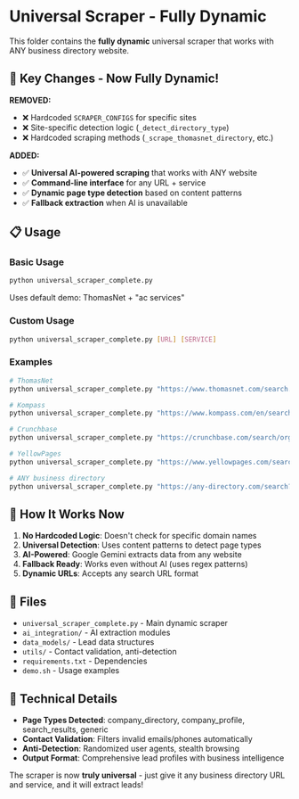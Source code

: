 # Universal Scraper - Fully Dynamic

This folder contains the **fully dynamic** universal scraper that works with ANY business directory website.

## 🚀 Key Changes - Now Fully Dynamic!

**REMOVED:**
- ❌ Hardcoded `SCRAPER_CONFIGS` for specific sites
- ❌ Site-specific detection logic (`_detect_directory_type`)
- ❌ Hardcoded scraping methods (`_scrape_thomasnet_directory`, etc.)

**ADDED:**
- ✅ **Universal AI-powered scraping** that works with ANY website
- ✅ **Command-line interface** for any URL + service
- ✅ **Dynamic page type detection** based on content patterns
- ✅ **Fallback extraction** when AI is unavailable

## 📋 Usage

### Basic Usage
```bash
python universal_scraper_complete.py
```
Uses default demo: ThomasNet + "ac services"

### Custom Usage
```bash
python universal_scraper_complete.py [URL] [SERVICE]
```

### Examples
```bash
# ThomasNet
python universal_scraper_complete.py "https://www.thomasnet.com/search.html?q=ac+services" "ac services"

# Kompass
python universal_scraper_complete.py "https://www.kompass.com/en/search/" "software development"

# Crunchbase
python universal_scraper_complete.py "https://crunchbase.com/search/organizations" "fintech"

# YellowPages
python universal_scraper_complete.py "https://www.yellowpages.com/search" "restaurants"

# ANY business directory
python universal_scraper_complete.py "https://any-directory.com/search?q=your-service" "your service"
```

## 🎯 How It Works Now

1. **No Hardcoded Logic**: Doesn't check for specific domain names
2. **Universal Detection**: Uses content patterns to detect page types
3. **AI-Powered**: Google Gemini extracts data from any website
4. **Fallback Ready**: Works even without AI (uses regex patterns)
5. **Dynamic URLs**: Accepts any search URL format

## 📁 Files

- `universal_scraper_complete.py` - Main dynamic scraper
- `ai_integration/` - AI extraction modules
- `data_models/` - Lead data structures
- `utils/` - Contact validation, anti-detection
- `requirements.txt` - Dependencies
- `demo.sh` - Usage examples

## 🔧 Technical Details

- **Page Types Detected**: company_directory, company_profile, search_results, generic
- **Contact Validation**: Filters invalid emails/phones automatically
- **Anti-Detection**: Randomized user agents, stealth browsing
- **Output Format**: Comprehensive lead profiles with business intelligence

The scraper is now **truly universal** - just give it any business directory URL and service, and it will extract leads!